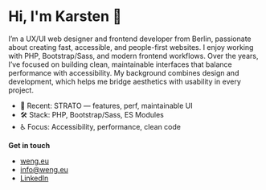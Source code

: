﻿# Hi, I'm Karsten 👋

I’m a UX/UI web designer and frontend developer from Berlin, passionate about creating fast, accessible, and people-first websites. I enjoy working with PHP, Bootstrap/Sass, and modern frontend workflows. Over the years, I’ve focused on building clean, maintainable interfaces that balance performance with accessibility. My background combines design and development, which helps me bridge aesthetics with usability in every project.

-   🔭 Recent: STRATO — features, perf, maintainable UI
-   🛠️ Stack: PHP, Bootstrap/Sass, ES Modules
-   ♿ Focus: Accessibility, performance, clean code

**Get in touch**

-   [weng.eu](https://weng.eu/)
-   info@weng.eu
-   [LinkedIn](https://www.linkedin.com/in/kweng/)

